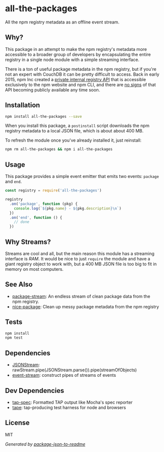 # all-the-packages

All the npm registry metadata as an offline event stream.

## Why?

This package in an attempt to make the npm registry's metadata more accessible to a
broader group of developers by encapsulating the entire registry in a single
node module with a simple streaming interface.

There is a ton of useful package metadata in the npm registry, but if
you're not an expert with CouchDB it can be pretty difficult to access. Back in
early 2015, npm Inc created a
[private internal registry API](https://github.com/npm/public-api) that is
accessible exclusively to the npm website and npm CLI, and there are
[no signs](https://github.com/npm/public-api/issues) of that API becoming
publicly available any time soon.

## Installation

```sh
npm install all-the-packages --save
```

When you install this package, a `postinstall` script downloads
the npm registry metadata to a local JSON file, which is about about 400 MB.

To refresh the module once you've already installed it, just reinstall:

```sh
npm rm all-the-packages && npm i all-the-packages
```

## Usage

This package provides a simple event emitter that emits two events:
`package` and `end`.

```js
const registry = require('all-the-packages')

registry
  .on('package', function (pkg) {
    console.log(`${pkg.name} - ${pkg.description}\n`)
  })
  .on('end', function () {
    // done
  })
```

## Why Streams?

Streams are cool and all, but the main reason this module has a streaming
interface is *RAM*. It would be nice to just `require` the module and have a
giant registry object to work with, but a 400 MB JSON file is too big to fit in
memory on most computers.

## See Also

- [package-stream](https://github.com/zeke/package-stream/): An endless stream of clean package data from the npm registry.
- [nice-package](https://github.com/zeke/nice-package): Clean up messy package metadata from the npm registry

## Tests

```sh
npm install
npm test
```

## Dependencies

- [JSONStream](https://github.com/dominictarr/JSONStream): rawStream.pipe(JSONStream.parse()).pipe(streamOfObjects)
- [event-stream](https://github.com/dominictarr/event-stream): construct pipes of streams of events

## Dev Dependencies

- [tap-spec](https://github.com/scottcorgan/tap-spec): Formatted TAP output like Mocha's spec reporter
- [tape](https://github.com/substack/tape): tap-producing test harness for node and browsers


## License

MIT

_Generated by [package-json-to-readme](https://github.com/zeke/package-json-to-readme)_

